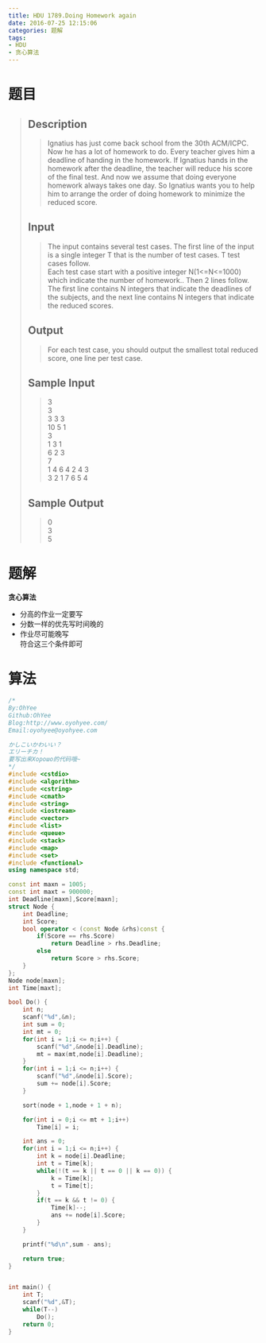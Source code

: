 ```yaml
---
title: HDU 1789.Doing Homework again
date: 2016-07-25 12:15:06
categories: 题解
tags:
- HDU
- 贪心算法
---
```

# 题目
> 
> ## Description  
>> Ignatius has just come back school from the 30th ACM/ICPC. Now he has a lot of homework to do. Every teacher gives him a deadline of handing in the homework. If Ignatius hands in the homework after the deadline, the teacher will reduce his score of the final test. And now we assume that doing everyone homework always takes one day. So Ignatius wants you to help him to arrange the order of doing homework to minimize the reduced score.  
>>    
>> <!--more-->  
> 
> ## Input  
>> The input contains several test cases. The first line of the input is a single integer T that is the number of test cases. T test cases follow.   
>> Each test case start with a positive integer N(1<=N<=1000) which indicate the number of homework.. Then 2 lines follow. The first line contains N integers that indicate the deadlines of the subjects, and the next line contains N integers that indicate the reduced scores.   
>>    
> 
> ## Output  
>> For each test case, you should output the smallest total reduced score, one line per test case.   
>>    
> 
> ## Sample Input  
>> 3  
>> 3  
>> 3 3 3  
>> 10 5 1  
>> 3  
>> 1 3 1  
>> 6 2 3  
>> 7  
>> 1 4 6 4 2 4 3  
>> 3 2 1 7 6 5 4   
>>    
> 
> ## Sample Output  
>> 0  
>> 3  
>> 5   

# 题解
**贪心算法**  
- 分高的作业一定要写
- 分数一样的优先写时间晚的
- 作业尽可能晚写  
符合这三个条件即可  

# 算法
```cpp Doing Homework again https://github.com/OhYee/ACM.github.io/blob/master/HDU/1789.Doing%20Homework%20again.cpp 代码备份
/*
By:OhYee
Github:OhYee
Blog:http://www.oyohyee.com/
Email:oyohyee@oyohyee.com

かしこいかわいい？
エリーチカ！
要写出来Хорошо的代码哦~
*/
#include <cstdio>
#include <algorithm>
#include <cstring>
#include <cmath>
#include <string>
#include <iostream>
#include <vector>
#include <list>
#include <queue>
#include <stack>
#include <map>
#include <set>
#include <functional>
using namespace std;

const int maxn = 1005;
const int maxt = 900000;
int Deadline[maxn],Score[maxn];
struct Node {
	int Deadline;
	int Score;
	bool operator < (const Node &rhs)const {
		if(Score == rhs.Score)
			return Deadline > rhs.Deadline;
		else
			return Score > rhs.Score;
	}
};
Node node[maxn];
int Time[maxt];

bool Do() {
	int n;
	scanf("%d",&n);
	int sum = 0;
	int mt = 0;
	for(int i = 1;i <= n;i++) {
		scanf("%d",&node[i].Deadline);
		mt = max(mt,node[i].Deadline);
	}
	for(int i = 1;i <= n;i++) {
		scanf("%d",&node[i].Score);
		sum += node[i].Score;
	}

	sort(node + 1,node + 1 + n);

	for(int i = 0;i <= mt + 1;i++)
		Time[i] = i;

	int ans = 0;
	for(int i = 1;i <= n;i++) {
		int k = node[i].Deadline;
		int t = Time[k];
		while(!(t == k || t == 0 || k == 0)) {
			k = Time[k];
			t = Time[t];
		}
		if(t == k && t != 0) {
			Time[k]--;
			ans += node[i].Score;
		}
	}

	printf("%d\n",sum - ans);

	return true;
}


int main() {
	int T;
	scanf("%d",&T);
	while(T--)
		Do();
	return 0;
}
```